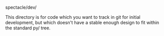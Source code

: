 spectacle/dev/

This directory is for code which you want to track in git for initial
development, but which doesn't have a stable enough design to fit within
the standard py/ tree.
